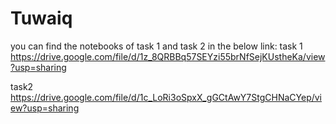 # Tuwaiq


you can find the notebooks of task 1 and task 2 in the below link:
task 1 
https://drive.google.com/file/d/1z_8QRBBq57SEYzi55brNfSejKUstheKa/view?usp=sharing

task2 
https://drive.google.com/file/d/1c_LoRi3oSpxX_gGCtAwY7StgCHNaCYep/view?usp=sharing

